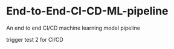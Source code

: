 # End-to-End-CI-CD-ML-pipeline
An end to end CI/CD machine learning model pipeline

trigger test 2 for CI/CD
